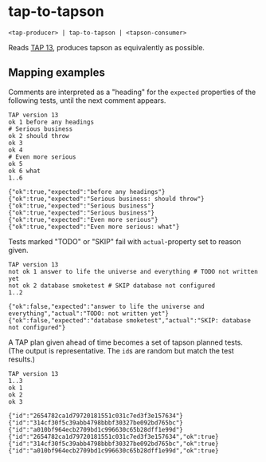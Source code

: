 # tap-to-tapson

    <tap-producer> | tap-to-tapson | <tapson-consumer>

Reads [TAP 13][1], produces tapson as equivalently as possible.

## Mapping examples

<!-- !test program lsc cli.ls | head -c -1 -->

Comments are interpreted as a "heading" for the `expected` properties of the
following tests, until the next comment appears.

<!-- !test in simple example -->

    TAP version 13
    ok 1 before any headings
    # Serious business
    ok 2 should throw
    ok 3
    ok 4
    # Even more serious
    ok 5
    ok 6 what
    1..6

<!-- !test out simple example -->

    {"ok":true,"expected":"before any headings"}
    {"ok":true,"expected":"Serious business: should throw"}
    {"ok":true,"expected":"Serious business"}
    {"ok":true,"expected":"Serious business"}
    {"ok":true,"expected":"Even more serious"}
    {"ok":true,"expected":"Even more serious: what"}

Tests marked "TODO" or "SKIP" fail with `actual`-property set to reason given.

<!-- !test in todo-skip -->

    TAP version 13
    not ok 1 answer to life the universe and everything # TODO not written yet
    not ok 2 database smoketest # SKIP database not configured
    1..2

<!-- !test out todo-skip -->

    {"ok":false,"expected":"answer to life the universe and everything","actual":"TODO: not written yet"}
    {"ok":false,"expected":"database smoketest","actual":"SKIP: database not configured"}

A TAP plan given ahead of time becomes a set of tapson planned tests.  (The
output is representative.  The `id`s are random but match the test results.)

<!-- Egh, don't know how to write a concise shell script to test that, I'll
leave it to the proper unit tests. -->

    TAP version 13
    1..3
    ok 1
    ok 2
    ok 3

<!-- comment just to split the code blocks... -->

    {"id":"2654782ca1d79720181551c031c7ed3f3e157634"}
    {"id":"314cf30f5c39abb4798bbbf30327be092bd765bc"}
    {"id":"a010bf964ecb2709bd1c996630c65b28dff1e99d"}
    {"id":"2654782ca1d79720181551c031c7ed3f3e157634","ok":true}
    {"id":"314cf30f5c39abb4798bbbf30327be092bd765bc","ok":true}
    {"id":"a010bf964ecb2709bd1c996630c65b28dff1e99d","ok":true}

[1]: https://testanything.org/tap-version-13-specification.html
